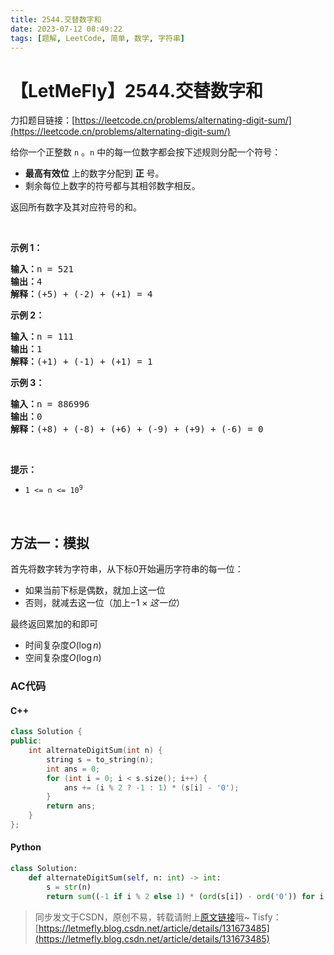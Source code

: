```yaml
---
title: 2544.交替数字和
date: 2023-07-12 08:49:22
tags: [题解, LeetCode, 简单, 数学, 字符串]
---
```


# 【LetMeFly】2544.交替数字和

力扣题目链接：[https://leetcode.cn/problems/alternating-digit-sum/](https://leetcode.cn/problems/alternating-digit-sum/)

<p>给你一个正整数 <code>n</code> 。<code>n</code> 中的每一位数字都会按下述规则分配一个符号：</p>

<ul>
	<li><strong>最高有效位</strong> 上的数字分配到 <strong>正</strong> 号。</li>
	<li>剩余每位上数字的符号都与其相邻数字相反。</li>
</ul>

<p>返回所有数字及其对应符号的和。</p>

<p>&nbsp;</p>

<p><strong>示例 1：</strong></p>

<pre>
<strong>输入：</strong>n = 521
<strong>输出：</strong>4
<strong>解释：</strong>(+5) + (-2) + (+1) = 4</pre>

<p><strong>示例 2：</strong></p>

<pre>
<strong>输入：</strong>n = 111
<strong>输出：</strong>1
<strong>解释：</strong>(+1) + (-1) + (+1) = 1
</pre>

<p><strong>示例 3：</strong></p>

<pre>
<strong>输入：</strong>n = 886996
<strong>输出：</strong>0
<strong>解释：</strong>(+8) + (-8) + (+6) + (-9) + (+9) + (-6) = 0
</pre>

<p>&nbsp;</p>

<p><strong>提示：</strong></p>

<ul>
	<li><code>1 &lt;= n &lt;= 10<sup>9</sup></code></li>
</ul>

<p>&nbsp;</p>


    
## 方法一：模拟

首先将数字转为字符串，从下标0开始遍历字符串的每一位：

+ 如果当前下标是偶数，就加上这一位
+ 否则，就减去这一位（加上$-1\times 这一位$）

最终返回累加的和即可

+ 时间复杂度$O(\log n)$
+ 空间复杂度$O(\log n)$

### AC代码

#### C++

```cpp
class Solution {
public:
    int alternateDigitSum(int n) {
        string s = to_string(n);
        int ans = 0;
        for (int i = 0; i < s.size(); i++) {
            ans += (i % 2 ? -1 : 1) * (s[i] - '0');
        }
        return ans;
    }
};
```

#### Python

```python
class Solution:
    def alternateDigitSum(self, n: int) -> int:
        s = str(n)
        return sum((-1 if i % 2 else 1) * (ord(s[i]) - ord('0')) for i in range(len(s)))
```

> 同步发文于CSDN，原创不易，转载请附上[原文链接](https://blog.letmefly.xyz/2023/07/12/LeetCode%202544.%E4%BA%A4%E6%9B%BF%E6%95%B0%E5%AD%97%E5%92%8C/)哦~
> Tisfy：[https://letmefly.blog.csdn.net/article/details/131673485](https://letmefly.blog.csdn.net/article/details/131673485)
